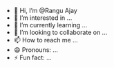 - 👋 Hi, I’m @Rangu Ajay
- 👀 I’m interested in ...
- 🌱 I’m currently learning ...
- 💞️ I’m looking to collaborate on ...
- 📫 How to reach me ...
- 😄 Pronouns: ...
- ⚡ Fun fact: ...

<!---
Rangu Ajay/Rangu Ajay is a ✨ special ✨ repository because its `README.md` (this file) appears on your GitHub profile.
You can click the Preview link to take a look at your changes.
--->
